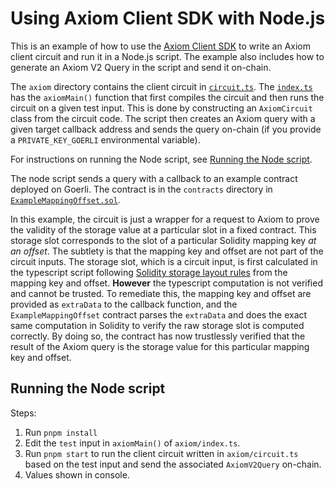 # Using Axiom Client SDK with Node.js

This is an example of how to use the [Axiom Client SDK](https://www.npmjs.com/package/@axiom-crypto/client) to write an Axiom client circuit and run it in a Node.js script. The example also includes how to generate an Axiom V2 Query in the script and send it on-chain.

The `axiom` directory contains the client circuit in [`circuit.ts`](./axiom/circuit.ts). The [`index.ts`](./axiom/index.ts) has the `axiomMain()` function that first compiles the circuit and then runs the circuit on a given test input. This is done by constructing an `AxiomCircuit` class from the circuit code. The script then creates an Axiom query with a given target callback address and sends the query on-chain (if you provide a `PRIVATE_KEY_GOERLI` environmental variable).

For instructions on running the Node script, see [Running the Node script](#running-the-node-script).

The node script sends a query with a callback to an example contract deployed on Goerli. The contract is in the `contracts` directory in [`ExampleMappingOffset.sol`](./contracts/ExampleMappingOffset.sol).

In this example, the circuit is just a wrapper for a request to Axiom to prove the validity of the storage value at a particular slot in a fixed contract. This storage slot corresponds to the slot of a particular Solidity mapping key _at an offset_. The subtlety is that the mapping key and offset are not part of the circuit inputs. The storage slot, which is a circuit input, is first calculated in the typescript script following [Solidity storage layout rules](https://docs.soliditylang.org/en/v0.8.23/internals/layout_in_storage.html#mappings-and-dynamic-arrays) from the mapping key and offset. **However** the typescript computation is not verified and cannot be trusted. To remediate this, the mapping key and offset are provided as `extraData` to the callback function, and the `ExampleMappingOffset` contract parses the `extraData` and does the exact same computation in Solidity to verify the raw storage slot is computed correctly. By doing so, the contract has now trustlessly verified that the result of the Axiom query is the storage value for this particular mapping key and offset.

## Running the Node script

Steps:

1. Run `pnpm install`
2. Edit the `test` input in `axiomMain()` of `axiom/index.ts`.
3. Run `pnpm start` to run the client circuit written in `axiom/circuit.ts` based on the test input and send the associated `AxiomV2Query` on-chain.
4. Values shown in console.
